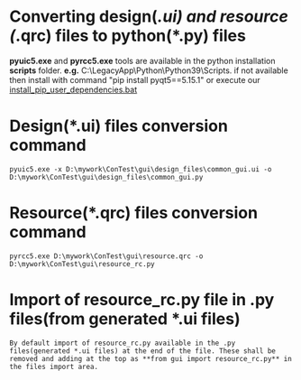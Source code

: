 # Converting design(*.ui) and resource (*.qrc) files to python(*.py) files

**pyuic5.exe** and  **pyrcc5.exe** tools are available in the python installation **scripts** folder. 
**e.g.** C:\LegacyApp\Python\Python39\Scripts. 
if not available then install with command "pip install pyqt5==5.15.1" or execute our [install_pip_user_dependencies.bat](..%2F..%2Finstall_pip_user_dependencies.bat)

# Design(*.ui) files conversion command 

    pyuic5.exe -x D:\mywork\ConTest\gui\design_files\common_gui.ui -o D:\mywork\ConTest\gui\design_files\common_gui.py 
    
# Resource(*.qrc) files conversion command 

    pyrcc5.exe D:\mywork\ConTest\gui\resource.qrc -o D:\mywork\ConTest\gui\resource_rc.py
    
# Import of resource_rc.py file in .py files(from generated *.ui files) 
    By default import of resource_rc.py available in the .py files(generated *.ui files) at the end of the file. These shall be removed and adding at the top as **from gui import resource_rc.py** in the files import area. 
